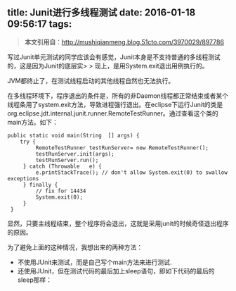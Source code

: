 title: Junit进行多线程测试
date: 2016-01-18 09:56:17
tags:
---

> **本文引用自**：http://mushiqianmeng.blog.51cto.com/3970029/897786

写过Junit单元测试的同学应该会有感觉，Junit本身是不支持普通的多线程测试的，这是因为Junit的底层实> > 现上，是用System.exit退出用例执行的。

JVM都终止了，在测试线程启动的其他线程自然也无法执行。

在多线程环境下，程序退出的条件是，所有的非Daemon线程都正常结束或者某个线程条用了system.exit方法，导致进程强行退出。在eclipse下运行Junit的类是org.eclipse.jdt.internal.junit.runner.RemoteTestRunner。通过查看这个类的main方法。如下：  


```
public static void main(String  [] args) {  
    try {  
         RemoteTestRunner testRunServer= new RemoteTestRunner();  
         testRunServer.init(args);  
         testRunServer.run();  
     } catch (Throwable   e) {   
         e.printStackTrace(); // don't allow System.exit(0) to swallow exceptions  
     } finally {  
         // fix for 14434  
         System.exit(0);  
     }  
 }    
```

显然，只要主线程结束，整个程序将会退出，这就是采用junit的时候奇怪退出程序的原因。  


为了避免上面的这种情况，我想出来的两种方法：

 - 不使用JUnit来测试，而是自己写个main方法来进行测试.
 - 还使用JUnit，但在测试代码的最后加上sleep语句，即如下代码的最后的 sleep那样：


